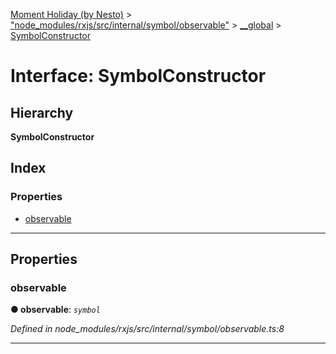 [Moment Holiday (by Nesto)](../README.md) > ["node_modules/rxjs/src/internal/symbol/observable"](../modules/_node_modules_rxjs_src_internal_symbol_observable_.md) > [__global](../modules/_node_modules_rxjs_src_internal_symbol_observable_.__global.md) > [SymbolConstructor](../interfaces/_node_modules_rxjs_src_internal_symbol_observable_.__global.symbolconstructor.md)

# Interface: SymbolConstructor

## Hierarchy

**SymbolConstructor**

## Index

### Properties

* [observable](_node_modules_rxjs_src_internal_symbol_observable_.__global.symbolconstructor.md#observable)

---

## Properties

<a id="observable"></a>

###  observable

**● observable**: *`symbol`*

*Defined in node_modules/rxjs/src/internal/symbol/observable.ts:8*

___


